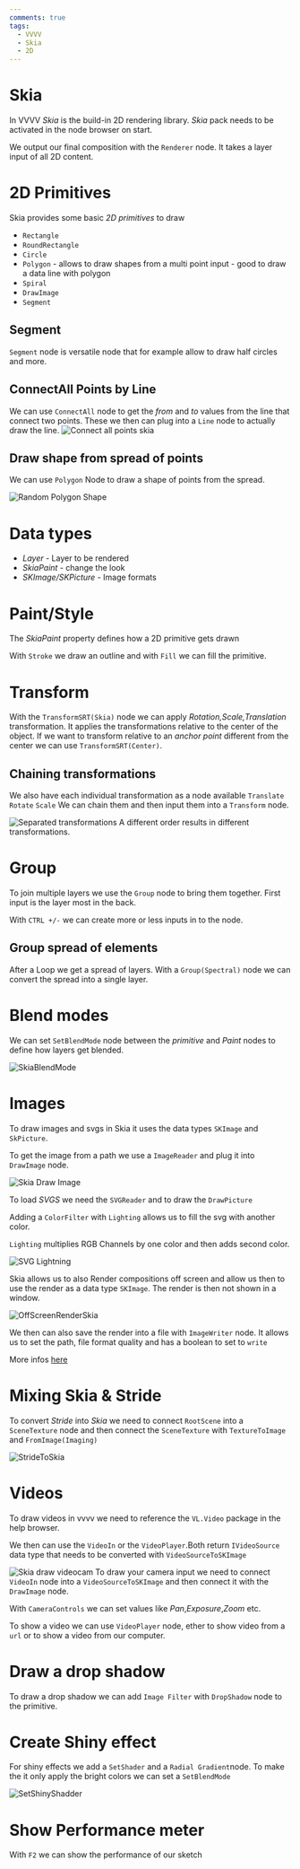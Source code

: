 ```yaml
---
comments: true
tags:
  - VVVV
  - Skia
  - 2D
---
```

# Skia
In VVVV *Skia* is the build-in 2D rendering library. *Skia* pack needs to be activated in the node browser on start.

We output our final composition with the `Renderer` node. It takes a layer input of all 2D content.

# 2D Primitives
Skia provides some basic *2D primitives* to draw
- `Rectangle`
- `RoundRectangle`
- `Circle`
- `Polygon` - allows to draw shapes from a multi point input - good to draw a data line with polygon
- `Spiral`
- `DrawImage`
- `Segment`



## Segment
`Segment` node is versatile node that for example allow to draw half circles and more.

## ConnectAll Points by Line
We can use `ConnectAll` node to get the *from* and *to* values from the line that connect two points. These we then can plug into a `Line` node to actually draw the line.
![Connect all points skia](./img/ConnectAllPointsSKia.png)

## Draw shape from spread of points
We can use `Polygon` Node to draw a shape of points from the spread.

![Random Polygon Shape](./img/ShapeFromRandomPoints.png)

# Data types
- *Layer* - Layer to be rendered
- *SkiaPaint* - change the look
- *SKImage/SKPicture* - Image formats

# Paint/Style
The *SkiaPaint* property defines how a 2D primitive gets drawn

With `Stroke` we draw an outline and with `Fill` we can fill the primitive.

# Transform
With the `TransformSRT(Skia)` node we can apply *Rotation,Scale,Translation* transformation. It applies the transformations relative to the center of the object.
If we want to transform relative to an *anchor point* different from the center we can use `TransformSRT(Center)`.

## Chaining transformations

We also have each individual transformation as a node available 
`Translate`
`Rotate`
`Scale`
We can chain them and then input them into a `Transform` node.

![Separated transformations ](./img/TransformSeperately.png)
A different order results in different transformations.



# Group
To join multiple layers we use the `Group` node to bring them together. First input is the layer most in the back.

With `CTRL +/-` we can create more or less inputs in to the node.

## Group spread of elements
After a Loop we get a spread of layers. With a `Group(Spectral)` node we can convert the spread into a single layer.


# Blend modes
We can set `SetBlendMode` node between the *primitive* and *Paint* nodes to define how layers get blended.

![SkiaBlendMode](./img/SkiaBlendMode.png)

# Images
To draw images and svgs in Skia it uses the data types `SKImage` and `SkPicture`.

To get the image from a path we use a `ImageReader` and plug it into `DrawImage` node.

![Skia Draw Image](./img/SkiaDrawImage.png)

To load *SVGS* we need the `SVGReader` and to draw the `DrawPicture`

Adding a `ColorFilter` with `Lighting` allows us to fill the svg with another color. 

`Lighting` multiplies RGB Channels by one color and then adds second color.

![SVG Lightning](./img/SVGLightning.png)

Skia allows us to also Render compositions off screen and allow us then to use the render as a data type `SKImage`. The render is then not shown in a window.

![OffScreenRenderSkia](./img/OffScreenRenderSkia.png)

We then can also save the render into a file with `ImageWriter` node.
It allows us to set the path, file format quality and has a boolean to set to `write`

More infos [here](https://vimeo.com/467726561)

# Mixing Skia & Stride
To convert *Stride* into *Skia* we need to connect `RootScene` into a `SceneTexture` node and then connect the `SceneTexture` with `TextureToImage` and `FromImage(Imaging)`

![StrideToSkia](./img/StrideToSkia.png)

# Videos
To draw videos in vvvv we need to reference the `VL.Video` package in the help browser.

We then can use the `VideoIn` or the `VideoPlayer`.Both return `IVideoSource` data type that needs to be converted with `VideoSourceToSKImage`


![Skia draw videocam](./img/DrawVideoCamInput.png)
To draw your camera input we need to connect `VideoIn` node into a `VideoSourceToSKImage` and then connect it with the `DrawImage` node.

With `CameraControls` we can set values like *Pan*,*Exposure*,*Zoom* etc.

To show a video we can use `VideoPlayer` node, ether to show video from a `url` or to show a video from our computer.

# Draw a drop shadow
To draw a drop shadow we can add `Image Filter` with `DropShadow` node to the primitive.

# Create Shiny effect
For shiny effects we add a `SetShader` and a `Radial Gradient`node. To make the it only apply the bright colors we can set a `SetBlendMode`

![SetShinyShadder](./img/SetShinyShadder.png)

# Show Performance meter
With `F2` we can show the performance of our sketch